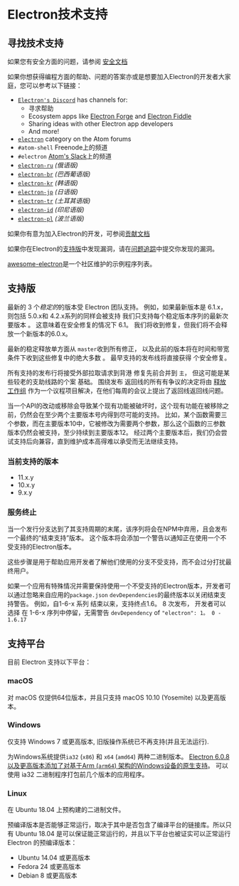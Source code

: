 # Electron技术支持

## 寻找技术支持

如果您有安全方面的问题，请参阅 [安全文档](https://github.com/electron/electron/tree/master/SECURITY.md)

如果你想获得编程方面的帮助、问题的答案亦或是想要加入Electron的开发者大家庭，您可以参考以下链接：

- [`Electron's Discord`](https://discord.com/invite/electron) has channels for:
  - 寻求帮助
  - Ecosystem apps like [Electron Forge](https://github.com/electron-userland/electron-forge) and [Electron Fiddle](https://github.com/electron/fiddle)
  - Sharing ideas with other Electron app developers
  - And more!
- [`electron`](https://discuss.atom.io/c/electron) category on the Atom forums
- `#atom-shell` Freenode上的频道
- `#electron` [Atom's Slack](https://discuss.atom.io/t/join-us-on-slack/16638?source_topic_id=25406)上的频道
- [`electron-ru`](https://telegram.me/electron_ru) *(俄语版)*
- [`electron-br`](https://electron-br.slack.com) *(巴西葡语版)*
- [`electron-kr`](https://electron-kr.github.io/electron-kr) *(韩语版)*
- [`electron-jp`](https://electron-jp.slack.com) *(日语版)*
- [`electron-tr`](https://electron-tr.herokuapp.com) *(土耳其语版)*
- [`electron-id`](https://electron-id.slack.com) *(印尼语版)*
- [`electron-pl`](https://electronpl.github.io) *(波兰语版)*

如果你有意为加入Electron的开发，可参阅[贡献文档](https://github.com/electron/electron/blob/master/CONTRIBUTING.md)

如果你在Electron的[支持版](#supported-versions)中发现漏洞，请在[问题追踪](../development/issues.md)中提交你发现的漏洞。

[awesome-electron](https://github.com/sindresorhus/awesome-electron)是一个社区维护的示例程序列表。

## 支持版

最新的 3 个*稳定的*的版本受 Electron 团队支持。 例如，如果最新版本是 6.1.x，则包括 5.0.x和 4.2.x系列的同样会被支持  我们只支持每个稳定版本序列的最新次要版本 。  这意味着在安全修复的情况下 6.1。 我们将收到修复，但我们将不会释放一个新版本的6.0.x。

最新的稳定释放单方面从 `master`收到所有修正， 以及此前的版本将在时间和带宽条件下收到这些修复中的绝大多数 。 最早支持的发布线将直接获得 个安全修复。

所有支持的发布行将接受外部拉取请求到背港 修复先前合并到 `主`， 但这可能是某些较老的支助线路的个案 基础。 围绕发布 返回线的所有有争议的决定将由 [释放工作组](https://github.com/electron/governance/tree/master/wg-releases) 作为一个议程项目解决，在他们每周的会议上提出了返回线返回线问题。

当一个API的改动或移除会导致某个现有功能被破坏时，这个现有功能在被移除之前，仍然会在至少两个主要版本号内得到尽可能的支持。 比如，某个函数需要三个参数，而在主要版本10中，它被修改为需要两个参数，那么这个函数的三参数版本仍然会被支持，至少持续到主要版本12。 经过两个主要版本后，我们仍会尝试支持后向兼容，直到维护成本高得难以承受而无法继续支持。

### 当前支持的版本

- 11.x.y
- 10.x.y
- 9.x.y

### 服务终止

当一个发行分支达到了其支持周期的末尾，该序列将会在NPM中弃用，且会发布一个最终的“结束支持”版本。 这个版本将会添加一个警告以通知正在使用一个不受支持的Electron版本。

这些步骤是用于帮助应用开发者了解他们使用的分支不受支持，而不会过分打扰最终用户。

如果一个应用有特殊情况并需要保持使用一个不受支持的Electron版本，开发者可以通过忽略来自应用的`package.json` `devDependencies`的最终版本以关闭结束支持警告。 例如，自1-6-x 系列 结束以来，支持终点1.6。 8 次发布， 开发者可以选择 在 1-6-x 序列中停留，无需警告 `devDependency` of `"electron": 1。 0 - 1.6.17`

## 支持平台

目前 Electron 支持以下平台：

### macOS

对 macOS 仅提供64位版本，并且只支持 macOS 10.10 (Yosemite) 以及更高版本。

### Windows

仅支持 Windows 7 或更高版本, 旧版操作系统已不再支持(并且无法运行).

为Windows系统提供`ia32` (`x86`) 和 `x64` (`amd64`) 两种二进制版本。 [Electron 6.0.8 以及更高版本添加了对基于Arm (`arm64`) 架构的Windows设备的原生支持](windows-arm.md)。 可以使用 ia32 二进制程序打包前几个版本的应用程序。

### Linux

在 Ubuntu 18.04 上预构建的二进制文件。

预编译版本是否能够正常运行，取决于其中是否包含了编译平台的链接库。所以只有 Ubuntu 18.04 是可以保证能正常运行的，并且以下平台也被证实可以正常运行 Electron 的预编译版本：

* Ubuntu 14.04 或更高版本
* Fedora 24 或更高版本
* Debian 8 或更高版本
